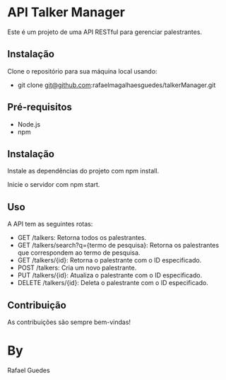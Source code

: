 # API Talker Manager

Este é um projeto de uma API RESTful para gerenciar palestrantes.

## Instalação

Clone o repositório para sua máquina local usando:

- git clone git@github.com:rafaelmagalhaesguedes/talkerManager.git

## Pré-requisitos

- Node.js
- npm

## Instalação

Instale as dependências do projeto com npm install.

Inicie o servidor com npm start.

## Uso

A API tem as seguintes rotas:

- GET /talkers: Retorna todos os palestrantes.
- GET /talkers/search?q={termo de pesquisa}: Retorna os palestrantes que correspondem ao termo de pesquisa.
- GET /talkers/{id}: Retorna o palestrante com o ID especificado.
- POST /talkers: Cria um novo palestrante.
- PUT /talkers/{id}: Atualiza o palestrante com o ID especificado.
- DELETE /talkers/{id}: Deleta o palestrante com o ID especificado.

## Contribuição

As contribuições são sempre bem-vindas!

# By 

Rafael Guedes